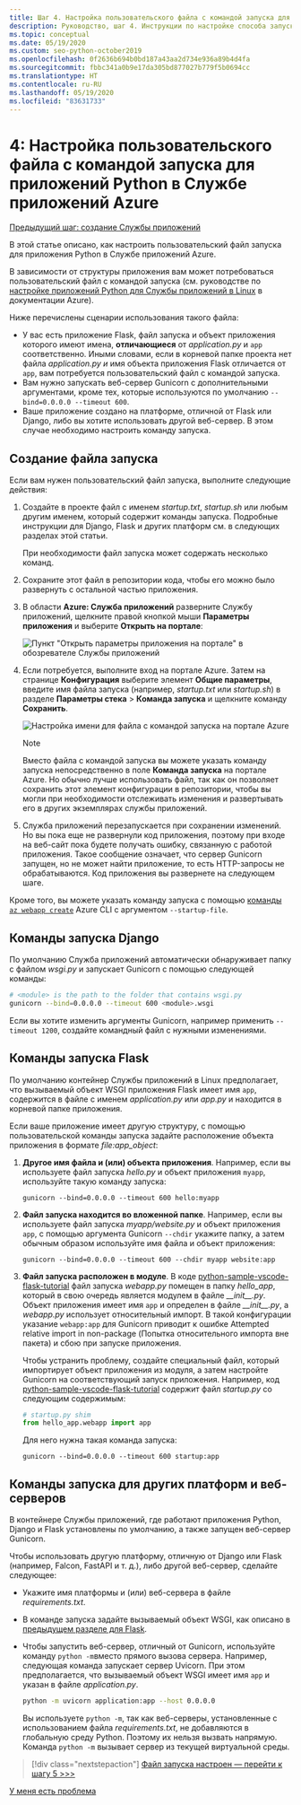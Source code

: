 ```yaml
---
title: Шаг 4. Настройка пользовательского файла с командой запуска для приложений Python в Службе приложений Azure в Linux
description: Руководство, шаг 4. Инструкции по настройке способа запуска веб-приложения в Службе приложений, в частности для Django, Flask и других платформ.
ms.topic: conceptual
ms.date: 05/19/2020
ms.custom: seo-python-october2019
ms.openlocfilehash: 0f2636b694b0bd187a43aa2d734e936a89b4d4fa
ms.sourcegitcommit: fbbc341a0b9e17da305bd877027b779f5b0694cc
ms.translationtype: HT
ms.contentlocale: ru-RU
ms.lasthandoff: 05/19/2020
ms.locfileid: "83631733"
---
```

# <a name="4-configure-a-custom-startup-file-for-python-apps-on-azure-app-service"></a>4: Настройка пользовательского файла с командой запуска для приложений Python в Службе приложений Azure

[Предыдущий шаг: создание Службы приложений](tutorial-deploy-app-service-on-linux-03.md)

В этой статье описано, как настроить пользовательский файл запуска для приложения Python в Службе приложений Azure.

В зависимости от структуры приложения вам может потребоваться пользовательский файл с командой запуска (см. руководстве по [настройке приложений Python для Службы приложений в Linux](https://docs.microsoft.com/azure/app-service/containers/how-to-configure-python) в документации Azure).

Ниже перечислены сценарии использования такого файла:

- У вас есть приложение Flask, файл запуска и объект приложения которого имеют имена, **отличающиеся** от *application.py* и `app` соответственно. Иными словами, если в корневой папке проекта нет файла *application.py* *и* имя объекта приложения Flask отличается от `app`, вам потребуется пользовательский файл с командой запуска.
- Вам нужно запускать веб-сервер Gunicorn с дополнительными аргументами, кроме тех, которые используются по умолчанию `--bind=0.0.0.0 --timeout 600`.
- Ваше приложение создано на платформе, отличной от Flask или Django, либо вы хотите использовать другой веб-сервер. В этом случае необходимо настроить команду запуска.

## <a name="create-a-startup-file"></a>Создание файла запуска

Если вам нужен пользовательский файл запуска, выполните следующие действия:

1. Создайте в проекте файл с именем *startup.txt*, *startup.sh* или любым другим именем, который содержит команды запуска. Подробные инструкции для Django, Flask и других платформ см. в следующих разделах этой статьи.

    При необходимости файл запуска может содержать несколько команд.

1. Сохраните этот файл в репозитории кода, чтобы его можно было развернуть с остальной частью приложения.

1. В области **Azure: Служба приложений** разверните Службу приложений, щелкните правой кнопкой мыши **Параметры приложения** и выберите **Открыть на портале**:

    ![Пункт "Открыть параметры приложения на портале" в обозревателе Службы приложений](media/deploy-azure/open-application-settings-in-portal-for-app-service.png)

1. Если потребуется, выполните вход на портале Azure. Затем на странице **Конфигурация** выберите элемент **Общие параметры**, введите имя файла запуска (например, *startup.txt* или *startup.sh*) в разделе **Параметры стека** > **Команда запуска** и щелкните команду **Сохранить**.

    ![Настройка имени для файла с командой запуска на портале Azure](media/deploy-azure/enter-startup-file-for-app-service-in-the-azure-portal.png)

    > [!NOTE]
    > Вместо файла с командой запуска вы можете указать команду запуска непосредственно в поле **Команда запуска** на портале Azure. Но обычно лучше использовать файл, так как он позволяет сохранить этот элемент конфигурации в репозитории, чтобы вы могли при необходимости отслеживать изменения и развертывать его в других экземплярах службы приложений.

1. Служба приложений перезапускается при сохранении изменений. Но вы пока еще не развернули код приложения, поэтому при входе на веб-сайт пока будете получать ошибку, связанную с работой приложения. Такое сообщение означает, что сервер Gunicorn запущен, но не может найти приложение, то есть HTTP-запросы не обрабатываются. Код приложения вы развернете на следующем шаге.

Кроме того, вы можете указать команду запуска с помощью [команды `az webapp create`](/cli/azure/webapp?view=azure-cli-latest#az-webapp-create) Azure CLI с аргументом `--startup-file`.

## <a name="django-startup-commands"></a>Команды запуска Django

По умолчанию Служба приложений автоматически обнаруживает папку с файлом *wsgi.py* и запускает Gunicorn с помощью следующей команды:

```bash
# <module> is the path to the folder that contains wsgi.py
gunicorn --bind=0.0.0.0 --timeout 600 <module>.wsgi
```

Если вы хотите изменить аргументы Gunicorn, например применить `--timeout 1200`, создайте командный файл с нужными изменениями.

## <a name="flask-startup-commands"></a>Команды запуска Flask

По умолчанию контейнер Службы приложений в Linux предполагает, что вызываемый объект WSGI приложения Flask имеет имя `app`, содержится в файле с именем *application.py* или *app.py* и находится в корневой папке приложения.

Если ваше приложение имеет другую структуру, с помощью пользовательской команды запуска задайте расположение объекта приложения в формате *file:app_object*:

1. **Другое имя файла и (или) объекта приложения**. Например, если вы используете файл запуска *hello.py* и объект приложения `myapp`, используйте такую команду запуска:

    ```text
    gunicorn --bind=0.0.0.0 --timeout 600 hello:myapp
    ```

1. **Файл запуска находится во вложенной папке**. Например, если вы используете файл запуска *myapp/website.py* и объект приложения `app`, с помощью аргумента Gunicorn `--chdir` укажите папку, а затем обычным образом используйте имя файла и объект приложения:

    ```text
    gunicorn --bind=0.0.0.0 --timeout 600 --chdir myapp website:app
    ```

1. **Файл запуска расположен в модуле**. В коде [python-sample-vscode-flask-tutorial](https://github.com/Microsoft/python-sample-vscode-flask-tutorial) файл запуска *webapp.py* помещен в папку *hello_app*, который в свою очередь является модулем в файле *\_\_init\_\_.py*. Объект приложения имеет имя `app` и определен в файле *\_\_init\_\_.py*, а *webapp.py* использует относительный импорт. В такой конфигурации указание `webapp:app` для Gunicorn приводит к ошибке Attempted relative import in non-package (Попытка относительного импорта вне пакета) и сбою при запуске приложения.

    Чтобы устранить проблему, создайте специальный файл, который импортирует объект приложения из модуля, а затем настройте Gunicorn на соответствующий запуск приложения. Например, код [python-sample-vscode-flask-tutorial](https://github.com/Microsoft/python-sample-vscode-flask-tutorial) содержит файл *startup.py* со следующим содержимым:

    ```python
    # startup.py shim
    from hello_app.webapp import app
    ```

    Для него нужна такая команда запуска:

    ```text
    gunicorn --bind=0.0.0.0 --timeout 600 startup:app
    ```

## <a name="startup-commands-for-other-frameworks-and-web-servers"></a>Команды запуска для других платформ и веб-серверов

В контейнере Службы приложений, где работают приложения Python, Django и Flask установлены по умолчанию, а также запущен веб-сервер Gunicorn.

Чтобы использовать другую платформу, отличную от Django или Flask (например, Falcon, FastAPI и т. д.), либо другой веб-сервер, сделайте следующее:

- Укажите имя платформы и (или) веб-сервера в файле *requirements.txt*.
- В команде запуска задайте вызываемый объект WSGI, как описано в [предыдущем разделе для Flask](#flask-startup-commands).
- Чтобы запустить веб-сервер, отличный от Gunicorn, используйте команду `python -m`вместо прямого вызова сервера. Например, следующая команда запускает сервер Uvicorn. При этом предполагается, что вызываемый объект WSGI имеет имя `app` и указан в файле *application.py*.

    ```sh
    python -m uvicorn application:app --host 0.0.0.0
    ```

    Вы используете `python -m`, так как веб-серверы, установленные с использованием файла *requirements.txt*, не добавляются в глобальную среду Python. Поэтому их нельзя вызвать напрямую. Команда `python -m` вызывает сервер из текущей виртуальной среды.

> [!div class="nextstepaction"]
> [Файл запуска настроен — перейти к шагу 5 >>>](tutorial-deploy-app-service-on-linux-05.md)

[У меня есть проблема](https://www.research.net/r/PWZWZ52?tutorial=vscode-appservice-python&step=04-startup-command)
